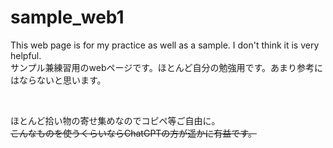 # sample_web1

This web page is for my practice as well as a sample. I don't think it is very helpful.</br>
サンプル兼練習用のwebページです。ほとんど自分の勉強用です。あまり参考にはならないと思います。</br>

</br>

ほとんど拾い物の寄せ集めなのでコピペ等ご自由に。</br>
~~こんなものを使うくらいならChatGPTの方が遥かに有益です。~~

